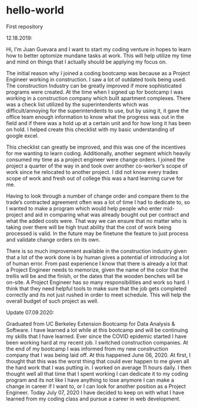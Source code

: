 # hello-world
First repository

12.18.2019:

Hi, I'm Juan Guevara and I want to start my coding venture in hopes to learn how to better optomize mundane tasks at work.
This will help utilize my time and mind on things that I actually should be applying my focus on.

The initial reason why I joined a coding bootcamp was because as a Project Engineer working in construction. I saw a lot of outdated tools being used. The construction Industry can be greatly improved if more sophisticated programs were created. At the time when I signed up for bootcamp I was working in a construction company which built apartment complexes. There was a check list utilized by the superintendents which was difficult/annoying for the superintendents to use, but by using it, it gave the office team enough information to know what the progress was out in the field and if there was a hold up at a certain unit and for how long it has been on hold. I helped create this checklist with my basic understanding of google excel. 

This checklist can greatly be improved, and this was one of the incentives for me wanting to learn coding. Additionally, another segment which heavily consumed my time as a project engineer were change orders. I joined the project a quarter of the way in and took over another co-worker’s scope of work since he relocated to another project. I did not know every trades scope of work and fresh out of college this was a hard learning curve for me.

 Having to look through a number of change order and compare them to the trade’s contracted agreement often was a lot of time I had to dedicate to, so I wanted to make a program which would help people who enter mid-project and aid in comparing what was already bought out per contract and what the added costs were. That way we can ensure that no matter who is taking over there will be high trust ability that the cost of work being processed is valid. In the future may be finetune the feature to just process and validate change orders on its own.
 
There is so much improvement available in the construction industry given that a lot of the work done is by human gives a potential of introducing a lot of human error. From past experience I know that there is already a lot that a Project Engineer needs to memorize, given the name of the color that the trellis will be and the finish, or the dates that the wooden benches will be on-site. A Project Engineer has so many responsibilities and work so hard. I think that they need helpful tools to make sure that the job gets completed correctly and its not just rushed in order to meet schedule. This will help the overall budget of such project as well.

Update 07.09.2020:

Graduated from UC Berkeley Extension Bootcamp for Data Analysis & Software. I have learned a lot while at this bootcamp and will be continuing my skills that I have learned. Ever since the COVID epidemic started I have been working hard at my recent job. I switched construction companies. At the end of my bootcamp I was informed from my new construction company that I was being laid off. At this happened June 06, 2020. At first, I thought that this was the worst thing that could ever happen to me given all the hard work that I was putting in. I worked on average 11 hours daily. I then thought well all that time that I spent working I can dedicate it to my coding program and its not like I have anything to lose anymore I can make a change in career if I want to, or I can look for another position as a Project Engineer. Today July 07, 2020 I have decided to keep on with what I have learned from my coding class and pursue a career in web development. 
